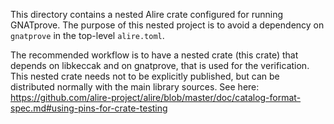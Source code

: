 This directory contains a nested Alire crate configured for running GNATprove.
The purpose of this nested project is to avoid a dependency on `gnatprove` in the
top-level `alire.toml`.

The recommended workflow is to have a nested crate (this crate) that depends on
libkeccak and on gnatprove, that is used for the verification. This nested crate
needs not to be explicitly published, but can be distributed normally with the
main library sources.
See here: https://github.com/alire-project/alire/blob/master/doc/catalog-format-spec.md#using-pins-for-crate-testing